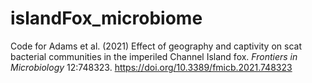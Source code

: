 # islandFox_microbiome
Code for Adams et al. (2021) Effect of geography and captivity on scat bacterial communities in the imperiled Channel Island fox. _Frontiers in Microbiology_ 12:748323. https://doi.org/10.3389/fmicb.2021.748323
 
